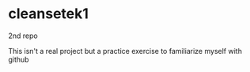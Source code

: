 # cleansetek1
2nd repo

This isn't a real project but a practice exercise to familiarize myself with github
